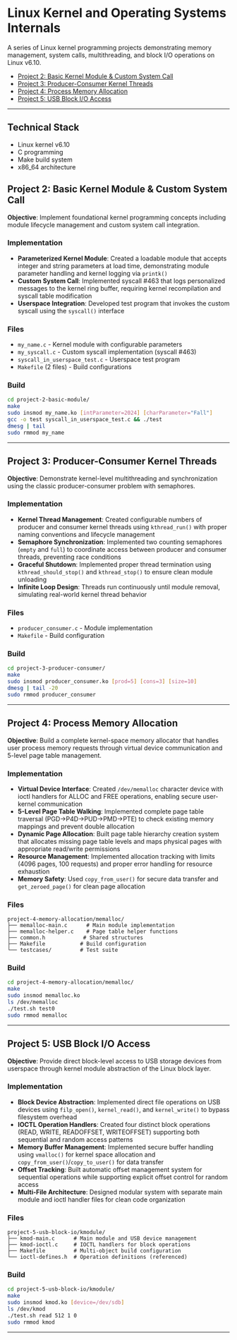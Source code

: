 # Linux Kernel and Operating Systems Internals

A series of Linux kernel programming projects demonstrating memory management, system calls, multithreading, and block I/O operations on Linux v6.10.

- [Project 2: Basic Kernel Module & Custom System Call](#project-2-basic-kernel-module--custom-system-call)
- [Project 3: Producer-Consumer Kernel Threads](#project-3-producer-consumer-kernel-threads)
- [Project 4: Process Memory Allocation](#project-4-process-memory-allocation)
- [Project 5: USB Block I/O Access](#project-5-usb-block-io-access)

---

## Technical Stack

- Linux kernel v6.10
- C programming
- Make build system
- x86_64 architecture

## Project 2: Basic Kernel Module & Custom System Call

**Objective**: Implement foundational kernel programming concepts including module lifecycle management and custom system call integration.

### Implementation
- **Parameterized Kernel Module**: Created a loadable module that accepts integer and string parameters at load time, demonstrating module parameter handling and kernel logging via `printk()`
- **Custom System Call**: Implemented syscall #463 that logs personalized messages to the kernel ring buffer, requiring kernel recompilation and syscall table modification
- **Userspace Integration**: Developed test program that invokes the custom syscall using the `syscall()` interface

### Files
- `my_name.c` - Kernel module with configurable parameters
- `my_syscall.c` - Custom syscall implementation (syscall #463)
- `syscall_in_userspace_test.c` - Userspace test program
- `Makefile` (2 files) - Build configurations

### Build
```bash
cd project-2-basic-module/
make
sudo insmod my_name.ko [intParameter=2024] [charParameter="Fall"]
gcc -o test syscall_in_userspace_test.c && ./test
dmesg | tail
sudo rmmod my_name
```

---

## Project 3: Producer-Consumer Kernel Threads

**Objective**: Demonstrate kernel-level multithreading and synchronization using the classic producer-consumer problem with semaphores.

### Implementation
- **Kernel Thread Management**: Created configurable numbers of producer and consumer kernel threads using `kthread_run()` with proper naming conventions and lifecycle management
- **Semaphore Synchronization**: Implemented two counting semaphores (`empty` and `full`) to coordinate access between producer and consumer threads, preventing race conditions
- **Graceful Shutdown**: Implemented proper thread termination using `kthread_should_stop()` and `kthread_stop()` to ensure clean module unloading
- **Infinite Loop Design**: Threads run continuously until module removal, simulating real-world kernel thread behavior

### Files
- `producer_consumer.c` - Module implementation
- `Makefile` - Build configuration

### Build
```bash
cd project-3-producer-consumer/
make
sudo insmod producer_consumer.ko [prod=5] [cons=3] [size=10]
dmesg | tail -20
sudo rmmod producer_consumer
```

---

## Project 4: Process Memory Allocation

**Objective**: Build a complete kernel-space memory allocator that handles user process memory requests through virtual device communication and 5-level page table management.

### Implementation
- **Virtual Device Interface**: Created `/dev/memalloc` character device with ioctl handlers for ALLOC and FREE operations, enabling secure user-kernel communication
- **5-Level Page Table Walking**: Implemented complete page table traversal (PGD→P4D→PUD→PMD→PTE) to check existing memory mappings and prevent double allocation
- **Dynamic Page Allocation**: Built page table hierarchy creation system that allocates missing page table levels and maps physical pages with appropriate read/write permissions
- **Resource Management**: Implemented allocation tracking with limits (4096 pages, 100 requests) and proper error handling for resource exhaustion
- **Memory Safety**: Used `copy_from_user()` for secure data transfer and `get_zeroed_page()` for clean page allocation

### Files
```
project-4-memory-allocation/memalloc/
├── memalloc-main.c      # Main module implementation
├── memalloc-helper.c    # Page table helper functions
├── common.h            # Shared structures
├── Makefile           # Build configuration
└── testcases/         # Test suite
```

### Build
```bash
cd project-4-memory-allocation/memalloc/
make
sudo insmod memalloc.ko
ls /dev/memalloc
./test.sh test0
sudo rmmod memalloc
```

---

## Project 5: USB Block I/O Access

**Objective**: Provide direct block-level access to USB storage devices from userspace through kernel module abstraction of the Linux block layer.

### Implementation
- **Block Device Abstraction**: Implemented direct file operations on USB devices using `filp_open()`, `kernel_read()`, and `kernel_write()` to bypass filesystem overhead
- **IOCTL Operation Handlers**: Created four distinct block operations (READ, WRITE, READOFFSET, WRITEOFFSET) supporting both sequential and random access patterns
- **Memory Buffer Management**: Implemented secure buffer handling using `vmalloc()` for kernel space allocation and `copy_from_user()`/`copy_to_user()` for data transfer
- **Offset Tracking**: Built automatic offset management system for sequential operations while supporting explicit offset control for random access
- **Multi-File Architecture**: Designed modular system with separate main module and ioctl handler files for clean code organization

### Files
```
project-5-usb-block-io/kmodule/
├── kmod-main.c      # Main module and USB device management
├── kmod-ioctl.c     # IOCTL handlers for block operations
├── Makefile         # Multi-object build configuration
└── ioctl-defines.h  # Operation definitions (referenced)
```

### Build
```bash
cd project-5-usb-block-io/kmodule/
make
sudo insmod kmod.ko [device=/dev/sdb]
ls /dev/kmod
./test.sh read 512 1 0
sudo rmmod kmod
```

---
